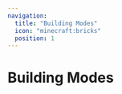 ```yaml
---
navigation:
  title: "Building Modes"
  icon: "minecraft:bricks"
  position: 1
---
```


# Building Modes

<SubPages />